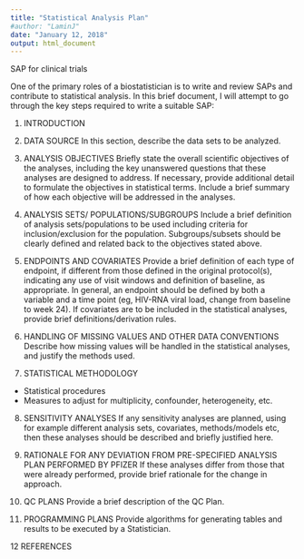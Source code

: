 ```yaml
---
title: "Statistical Analysis Plan"
#author: "LaminJ"
date: "January 12, 2018"
output: html_document
---
```




SAP for clinical trials

One of the primary roles of a biostatistician is to write and review SAPs and contribute to statistical analysis. In this brief document, I will attempt to go through the key steps required to write a suitable SAP:


1. INTRODUCTION

2. DATA SOURCE
In this section, describe the data sets to be analyzed.


3. ANALYSIS OBJECTIVES
Briefly state the overall scientific objectives of the analyses, including the key
unanswered questions that these analyses are designed to address. If necessary,
provide additional detail to formulate the objectives in statistical terms. Include a
brief summary of how each objective will be addressed in the analyses.


4. ANALYSIS SETS/ POPULATIONS/SUBGROUPS
Include a brief definition of analysis sets/populations to be used including criteria
for inclusion/exclusion for the population.
Subgroups/subsets should be clearly defined and related back to the objectives
stated above.


5. ENDPOINTS AND COVARIATES
Provide a brief definition of each type of endpoint, if different from those defined
in the original protocol(s), indicating any use of visit windows and definition of
baseline, as appropriate. In general, an endpoint should be defined by both a
variable and a time point (eg, HIV-RNA viral load, change from baseline to week
24). If covariates are to be included in the statistical analyses, provide brief
definitions/derivation rules.


6. HANDLING OF MISSING VALUES AND OTHER DATA CONVENTIONS
Describe how missing values will be handled in the statistical analyses, and
justify the methods used.

7. STATISTICAL METHODOLOGY

- Statistical procedures
- Measures to adjust for multiplicity, confounder, heterogeneity, etc.

8. SENSITIVITY ANALYSES
If any sensitivity analyses are planned, using for example different analysis sets,
covariates, methods/models etc, then these analyses should be described and
briefly justified here.

9. RATIONALE FOR ANY DEVIATION FROM PRE-SPECIFIED ANALYSIS
PLAN PERFORMED BY PFIZER If these analyses differ from those that were already performed, provide brief rationale for the change in approach.

10. QC PLANS
Provide a brief description of the QC Plan.

11. PROGRAMMING PLANS
Provide algorithms for generating tables and results to be executed by a Statistician.

12 REFERENCES
